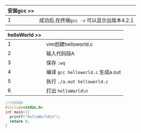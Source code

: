 | 安装gcc >> |  |
| --- | --- |
| 1 | 成功后,在终端`gcc -v` 可以显示出版本4.2.1 |

| helloWorld >> |  |
| --- | --- |
| 1 | vim创建helloworld.c |
| 2 | 输入代码段A |
| 3 | 保存 `:wq` |
| 4 | 编译 `gcc helloworld.c` 生成a.out |
| 5 | 执行 `./a.out helloworld.c` |
| 6 | 打出 `helloWorld\n` |

```c
//代码段A
#include<stdio.h>
int main(){
  printf("helloWorld\n");
  return 0;
}
```
